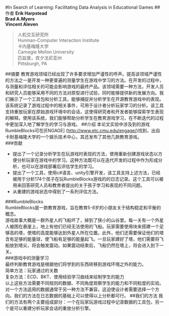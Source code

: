 #In Search of Learning: Facilitating Data Analysis in Educational Games
##作者
__Erik Harpstead__  
__Brad A.Myers__  
__Vincent Aleven__  
>人机交互研究所  
>Hunman-Computer Interaction Institute  
>卡内基梅隆大学  
>Carnegie Mellon University  
>匹兹堡，宾夕法尼亚州  
>Pittsburgh, PA

##摘要
教育游戏领域已经出现了许多要求增加严谨性的呼声。提高该领域严谨性的方法之一是开发一种更普遍的测量学生在游戏中学习的方法。在开发的过程中，与测量和评估相关的可能会影响游戏的最终产品。该领域需要一种方法，开发人员和研究人员能够采用不同的方法对原型进行试验，同时能够提供新的发展方向。我们展示了一个工具包和分析工具，能够捕捉并分析学生在开源教育游戏中的表现。该系统记录了游戏过程中的相关事件，可用于设计者分析玩家学习的分析。该工具支持重放玩家在原始游戏环境中的会话，这使得研究者和开发者能够探索学生表现的解释。使用该系统，我们能够帮助分析学生在教育游戏学习，在不断迭代的过程中更加深入地了解学生的学习与游戏。
##介绍
本论文实验中涉及到的游戏RumbleBlocks可在[ENGAGE] (http://www.etc.cmu.edu/engage/)找到，出自卡耐基梅隆大学的一个娱乐技术中心，其还发布了其他几款教育游戏。  
###贡献  
* 提出了一个记录分析学生在玩游戏时表现的方法，使用重新创建游戏状态以方便分析玩家在游戏中的学习。这种方法既可以在迭代开发的过程中作为形成分析，也可以在游戏部署后评估学生的学习。  
* 提出了一个工具，使用c#语言、unity引擎开发，该工具支持上述方法，已经被用于分析174个孩子在玩RumbleBlocks游戏的的日志记录。这个工具可以被用来回答研究人员和教育者提出的关于孩子学习和表现的不同问题。  
* 从重建的游戏状态中得到了一系列评估方法。  

###RumbleBlocks  
RumbleBlocks是一款教育游戏，旨在教育5-8岁的小朋友关于结构稳定和平衡的概念。  
游戏故事大概是一群外星人的飞船坏了，掉到了狭小的山谷里。每一关有一个外星人被困在悬崖上，地上有他们已经无法使用的飞船。玩家需要使用块来搭建一个足够高的塔，使塔的高度能够达到外星人所在位置。此外，他们还需要保证他们的塔含有足够的能量球，使飞船有足够的能量起飞。一旦玩家建好了塔，他们需要将飞船放到塔尖，将会触发震动。如果震动结束后，飞船仍然在塔上，将会进入到下一关。  
###游戏中的测量学习  
最终判断教育游戏是根据他们将学到的东西转移到游戏环境之外的能力。  
简单方法：玩家通过的关数  
复杂方法：ECD、BKT、使用经验学习曲线来绘制学生的能力  
以上这些方法需要不同规则的数据、不同角度观察学生的能力和不同粒度的实验。对一个方法适用的数据通常于另一种方法不兼容，这迫使设计者需要选择一个方向。我们的方法在日志数据的基础上可以使得以上分析都可行。
##我们的方法
我们的方法有两个主要组成部分：一个在玩家玩游戏过程中记录数据的工具包，另一个是可以重建分析玩家会话的重放分析引擎。